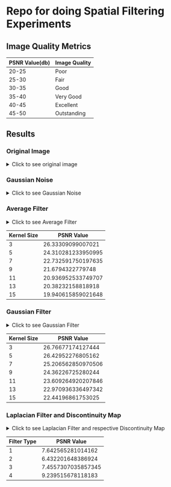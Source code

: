 # Repo for doing Spatial Filtering Experiments

## Image Quality Metrics

| PSNR Value(db) | Image Quality |
|----------------|---------------|
| 20-25          | Poor          |
| 25-30          | Fair          |
| 30-35          | Good          |
| 35-40          | Very Good     |
| 40-45          | Excellent     |
| 45-50          | Outstanding   |


## Results

### Original Image

<details>
    <summary>Click to see original image</summary>
    <img src="results/original_image.png" alt="Original Image">
</details>



### Gaussian Noise

<details>
    <summary>Click to see Gaussian Noise</summary>
    <img src="results/gaussian_noise.png" alt="Gaussian Noise">

    PSNR Value: 20.58368544669303
</details>


### Average Filter
<details>
  <summary>Click to see Average Filter</summary>
  <div style="display: flex; flex-wrap: wrap;">
    <div style="flex: 0 0 48%; margin-right: 2%;">
      <img src="results/average3.png" alt="Average Filter 3" style="width: 100%;">
      <p>PSNR Value: 26.33309099007021</p>
    </div>
    <div style="flex: 0 0 48%;">
      <img src="results/average5.png" alt="Average Filter 5" style="width: 100%;">
      <p>PSNR Value: 24.310281233950995</p>
    </div>
    <div style="flex: 0 0 48%; margin-right: 2%;">
      <img src="results/average7.png" alt="Average Filter 7" style="width: 100%;">
      <p>PSNR Value: 22.732591750197635</p>
    </div>
    <div style="flex: 0 0 48%;">
      <img src="results/average9.png" alt="Average Filter 9" style="width: 100%;">
      <p>PSNR Value: 21.6794322779748</p>
    </div>
    <div style="flex: 0 0 48%; margin-right: 2%;">
      <img src="results/average11.png" alt="Average Filter 11" style="width: 100%;">
      <p>PSNR Value: 20.936952533749707</p>
    </div>
    <div style="flex: 0 0 48%;">
      <img src="results/average13.png" alt="Average Filter 13" style="width: 100%;">
      <p>PSNR Value: 20.38232158818918</p>
    </div>
    <div style="flex: 0 0 48%; margin-right: 2%;">
      <img src="results/average15.png" alt="Average Filter 15" style="width: 100%;">
      <p>PSNR Value: 19.940615859021648</p>
    </div>
  </div>
</details>



| Kernel Size | PSNR Value |
|----------------|---------------|
| 3          | 26.33309099007021 |
| 5          | 24.310281233950995 |
| 7          | 22.732591750197635 |
| 9          | 21.6794322779748 |
| 11         | 20.936952533749707 |
| 13         | 20.38232158818918 |
| 15         | 19.940615859021648 |

### Gaussian Filter
<details>
  <summary>Click to see Gaussian Filter</summary>
  <div style="display: flex; flex-wrap: wrap;">
    <div style="flex: 0 0 48%; margin-right: 2%;">
      <img src="results/gaussian3.png" alt="Gaussian Filter 3" style="width: 100%;">
      <p>PSNR Value: 26.76677174127444</p>
    </div>
    <div style="flex: 0 0 48%;">
      <img src="results/gaussian5.png" alt="Gaussian Filter 5" style="width: 100%;">
      <p>PSNR Value: 26.42952276805162</p>
    </div>
    <div style="flex: 0 0 48%; margin-right: 2%;">
      <img src="results/gaussian7.png" alt="Gaussian Filter 7" style="width: 100%;">
      <p>PSNR Value: 25.206562850970506</p>
    </div>
    <div style="flex: 0 0 48%;">
      <img src="results/gaussian9.png" alt="Gaussian Filter 9" style="width: 100%;">
      <p>PSNR Value: 24.36226725280244</p>
    </div>
    <div style="flex: 0 0 48%; margin-right: 2%;">
      <img src="results/gaussian11.png" alt="Gaussian Filter 11" style="width: 100%;">
      <p>PSNR Value: 23.609264920207846</p>
    </div>
    <div style="flex: 0 0 48%;">
      <img src="results/gaussian13.png" alt="Gaussian Filter 13" style="width: 100%;">
      <p>PSNR Value: 22.970936336497342</p>
    </div>
    <div style="flex: 0 0 48%; margin-right: 2%;">
      <img src="results/gaussian15.png" alt="Gaussian Filter 15" style="width: 100%;">
      <p>PSNR Value: 22.44196861753025</p>
    </div>
  </div>
</details>


| Kernel Size | PSNR Value |
|----------------|---------------|
| 3          | 26.76677174127444 |
| 5          | 26.42952276805162 |
| 7          | 25.206562850970506 |
| 9          | 24.36226725280244 |
| 11         | 23.609264920207846 |
| 13         | 22.970936336497342 |
| 15         | 22.44196861753025 |


### Laplacian Filter and Discontinuity Map

<details>
  <summary>Click to see Laplacian Filter and respective Discontinuity Map</summary>
  <div style="display: flex; justify-content: space-between;">
    <div style="flex: 0 0 48%;">
      <img src="results/laplacian1.png" alt="Laplacian Filter 1" style="width: 100%;">
    </div>
    <div style="flex: 0 0 48%;">
      <img src="results/laplacian1_dis.png" alt="Discontinuity Map 1" style="width: 100%;">
      <p>PSNR Value: 7.642565281014162</p>
    </div>
  </div>
  <div style="display: flex; justify-content: space-between;">
    <div style="flex: 0 0 48%;">
      <img src="results/laplacian2.png" alt="Laplacian Filter 2" style="width: 100%;">
    </div>
    <div style="flex: 0 0 48%;">
      <img src="results/laplacian2_dis.png" alt="Discontinuity Map 2" style="width: 100%;">
      <p>PSNR Value: 6.432201648386924</p>
    </div>
  </div>
  <div style="display: flex; justify-content: space-between;">
    <div style="flex: 0 0 48%;">
      <img src="results/laplacian3.png" alt="Laplacian Filter 3" style="width: 100%;">
    </div>
    <div style="flex: 0 0 48%;">
      <img src="results/laplacian3_dis.png" alt="Discontinuity Map 3" style="width: 100%;">
      <p>PSNR Value: 7.4557307035857345</p>
    </div>
  </div>
  <div style="display: flex; justify-content: space-between;">
    <div style="flex: 0 0 48%;">
      <img src="results/laplacian4.png" alt="Laplacian Filter 4" style="width: 100%;">
    </div>
    <div style="flex: 0 0 48%;">
      <img src="results/laplacian4_dis.png" alt="Discontinuity Map 4" style="width: 100%;">
      <p>PSNR Value: 9.239515678118183</p>
    </div>
  </div>
</details>



| Filter Type | PSNR Value |
|----------------|---------------|
| 1          | 7.642565281014162 |
| 2          | 6.432201648386924 |
| 3          | 7.4557307035857345 |
| 4          | 9.239515678118183 |
